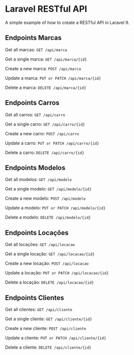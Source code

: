 # Laravel RESTful API

A simple example of how to create a RESTful API in Laravel 9.

## Endpoints Marcas

Get all marcas: `GET /api/marca`

Get a single marca: `GET /api/marca/{id}`

Create a new marca: `POST /api/marca`

Update a marca: `PUT or PATCH /api/marca/{id}`

Delete a marca: `DELETE /api/marca/{id}`

## Endpoints Carros

Get all carros: `GET /api/carro`

Get a single carro: `GET /api/carro/{id}`

Create a new carro: `POST /api/carro`

Update a carro: `PUT or PATCH /api/carro/{id}`

Delete a carro: `DELETE /api/carro/{id}`

## Endpoints Modelos

Get all modelos: `GET /api/modelo`

Get a single modelo: `GET /api/modelo/{id}`

Create a new modelo: `POST /api/modelo`

Update a modelo: `PUT or PATCH /api/modelo/{id}`

Delete a modelo: `DELETE /api/modelo/{id}`

## Endpoints Locações

Get all locações: `GET /api/locacao`

Get a single locação: `GET /api/locacao/{id}`

Create a new locação: `POST /api/locacao`

Update a locação: `PUT or PATCH /api/locacao/{id}`

Delete a locação: `DELETE /api/locacao/{id}`

## Endpoints Clientes

Get all clientes: `GET /api/cliente`

Get a single cliente: `GET /api/cliente/{id}`

Create a new cliente: `POST /api/cliente`

Update a cliente: `PUT or PATCH /api/cliente/{id}`

Delete a cliente: `DELETE /api/cliente/{id}`
